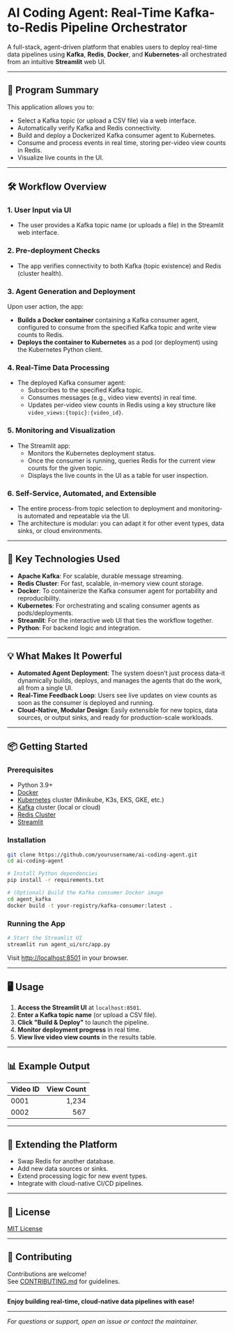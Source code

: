 # AI Coding Agent: Real-Time Kafka-to-Redis Pipeline Orchestrator

A full-stack, agent-driven platform that enables users to deploy real-time data pipelines using **Kafka**, **Redis**, **Docker**, and **Kubernetes**-all orchestrated from an intuitive **Streamlit** web UI.

---

## 🚀 Program Summary

This application allows you to:

- Select a Kafka topic (or upload a CSV file) via a web interface.
- Automatically verify Kafka and Redis connectivity.
- Build and deploy a Dockerized Kafka consumer agent to Kubernetes.
- Consume and process events in real time, storing per-video view counts in Redis.
- Visualize live counts in the UI.

---

## 🛠️ Workflow Overview

### 1. User Input via UI

- The user provides a Kafka topic name (or uploads a file) in the Streamlit web interface.

### 2. Pre-deployment Checks

- The app verifies connectivity to both Kafka (topic existence) and Redis (cluster health).

### 3. Agent Generation and Deployment

Upon user action, the app:

- **Builds a Docker container** containing a Kafka consumer agent, configured to consume from the specified Kafka topic and write view counts to Redis.
- **Deploys the container to Kubernetes** as a pod (or deployment) using the Kubernetes Python client.

### 4. Real-Time Data Processing

- The deployed Kafka consumer agent:
  - Subscribes to the specified Kafka topic.
  - Consumes messages (e.g., video view events) in real time.
  - Updates per-video view counts in Redis using a key structure like `video_views:{topic}:{video_id}`.

### 5. Monitoring and Visualization

- The Streamlit app:
  - Monitors the Kubernetes deployment status.
  - Once the consumer is running, queries Redis for the current view counts for the given topic.
  - Displays the live counts in the UI as a table for user inspection.

### 6. Self-Service, Automated, and Extensible

- The entire process-from topic selection to deployment and monitoring-is automated and repeatable via the UI.
- The architecture is modular: you can adapt it for other event types, data sinks, or cloud environments.

---

## 🧰 Key Technologies Used

- **Apache Kafka**: For scalable, durable message streaming.
- **Redis Cluster**: For fast, scalable, in-memory view count storage.
- **Docker**: To containerize the Kafka consumer agent for portability and reproducibility.
- **Kubernetes**: For orchestrating and scaling consumer agents as pods/deployments.
- **Streamlit**: For the interactive web UI that ties the workflow together.
- **Python**: For backend logic and integration.

---

## 💡 What Makes It Powerful

- **Automated Agent Deployment**: The system doesn’t just process data-it dynamically builds, deploys, and manages the agents that do the work, all from a single UI.
- **Real-Time Feedback Loop**: Users see live updates on view counts as soon as the consumer is deployed and running.
- **Cloud-Native, Modular Design**: Easily extensible for new topics, data sources, or output sinks, and ready for production-scale workloads.

---

## 📦 Getting Started

### Prerequisites

- Python 3.9+
- [Docker](https://docs.docker.com/get-docker/)
- [Kubernetes](https://kubernetes.io/) cluster (Minikube, K3s, EKS, GKE, etc.)
- [Kafka](https://kafka.apache.org/) cluster (local or cloud)
- [Redis Cluster](https://redis.io/docs/management/scaling/)
- [Streamlit](https://streamlit.io/)

### Installation

```bash
git clone https://github.com/yourusername/ai-coding-agent.git
cd ai-coding-agent

# Install Python dependencies
pip install -r requirements.txt

# (Optional) Build the Kafka consumer Docker image
cd agent_kafka
docker build -t your-registry/kafka-consumer:latest .
```

### Running the App

```bash
# Start the Streamlit UI
streamlit run agent_ui/src/app.py
```

Visit [http://localhost:8501](http://localhost:8501) in your browser.

---

## 🖥️ Usage

1. **Access the Streamlit UI** at `localhost:8501`.
2. **Enter a Kafka topic name** (or upload a CSV file).
3. **Click "Build & Deploy"** to launch the pipeline.
4. **Monitor deployment progress** in real time.
5. **View live video view counts** in the results table.

---

## 📊 Example Output

| Video ID | View Count |
|----------|-----------:|
| 0001     |      1,234 |
| 0002     |        567 |

---

## 🧩 Extending the Platform

- Swap Redis for another database.
- Add new data sources or sinks.
- Extend processing logic for new event types.
- Integrate with cloud-native CI/CD pipelines.

---

## 📄 License

[MIT License](LICENSE)

---

## 🤝 Contributing

Contributions are welcome!  
See [CONTRIBUTING.md](CONTRIBUTING.md) for guidelines.

---

**Enjoy building real-time, cloud-native data pipelines with ease!**

---

*For questions or support, open an issue or contact the maintainer.*


